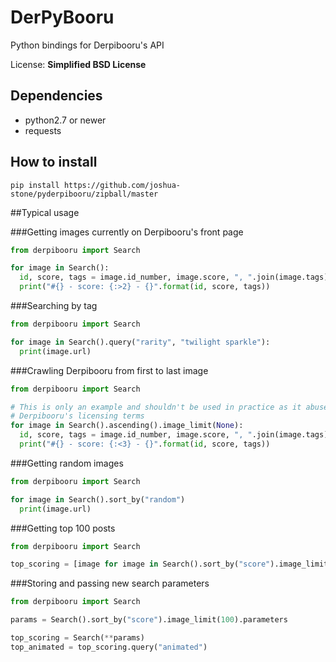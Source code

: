 # DerPyBooru

Python bindings for Derpibooru's API

License: **Simplified BSD License**

## Dependencies

- python2.7 or newer
- requests

## How to install

    pip install https://github.com/joshua-stone/pyderpibooru/zipball/master

##Typical usage

###Getting images currently on Derpibooru's front page

```python
from derpibooru import Search

for image in Search():
  id, score, tags = image.id_number, image.score, ", ".join(image.tags)
  print("#{} - score: {:>2} - {}".format(id, score, tags))
```

###Searching by tag

```python
from derpibooru import Search

for image in Search().query("rarity", "twilight sparkle"):
  print(image.url)
```

###Crawling Derpibooru from first to last image

```python
from derpibooru import Search

# This is only an example and shouldn't be used in practice as it abuses
# Derpibooru's licensing terms
for image in Search().ascending().image_limit(None):
  id, score, tags = image.id_number, image.score, ", ".join(image.tags)
  print("#{} - score: {:<3} - {}".format(id, score, tags))

```

###Getting random images

```python
from derpibooru import Search

for image in Search().sort_by("random")
  print(image.url)
```

###Getting top 100 posts
```python
from derpibooru import Search

top_scoring = [image for image in Search().sort_by("score").image_limit(100)]
```

###Storing and passing new search parameters

```python
from derpibooru import Search

params = Search().sort_by("score").image_limit(100).parameters

top_scoring = Search(**params)
top_animated = top_scoring.query("animated")
```

